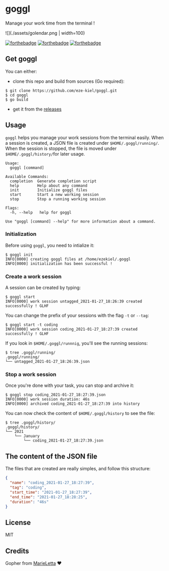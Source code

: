 # goggl

Manage your work time from the terminal !

![](./assets/golendar.png | width=100)

[![forthebadge](https://forthebadge.com/images/badges/you-didnt-ask-for-this.svg)](https://forthebadge.com)
[![forthebadge](https://forthebadge.com/images/badges/0-percent-optimized.svg)](https://forthebadge.com)
[![forthebadge](https://forthebadge.com/images/badges/kinda-sfw.svg)](https://forthebadge.com)

## Get goggl

You can either:

* clone this repo and build from sources (Go required):

```
$ git clone https://github.com/eze-kiel/goggl.git
$ cd goggl
$ go build
```

* get it from the [releases](https://github.com/eze-kiel/goggl/releases)

## Usage

`goggl` helps you manage your work sessions from the terminal easily.
When a session is created, a JSON file is created under `$HOME/.goggl/running/`.
When the session is stopped, the file is moved under `$HOME/.goggl/history/`for later
usage.

```
Usage:
  goggl [command]

Available Commands:
  completion  Generate completion script
  help        Help about any command
  init        Initialize goggl files
  start       Start a new working session
  stop        Stop a running working session

Flags:
  -h, --help   help for goggl

Use "goggl [command] --help" for more information about a command.
```

### Initialization

Before using `goggl`, you need to intialize it:

```
$ goggl init
INFO[0000] creating goggl files at /home/ezekiel/.goggl 
INFO[0000] initialization has been successful !
```

### Create a work session

A session can be created by typing:

```
$ goggl start
INFO[0000] work session untagged_2021-01-27_18:26:39 created successfully ! GLHF
```

You can change the prefix of your sessions with the flag `-t` or `--tag`:

```
$ goggl start -t coding
INFO[0000] work session coding_2021-01-27_18:27:39 created successfully ! GLHF
```

If you look in `$HOME/.goggl/runnnig`, you'll see the running sessions:

```
$ tree .goggl/running/
.goggl/running/
└── untagged_2021-01-27_18:26:39.json
```

### Stop a work session

Once you're done with your task, you can stop and archive it:

```
$ goggl stop coding_2021-01-27_18:27:39.json 
INFO[0000] work session duration: 46s                   
INFO[0000] archived coding_2021-01-27_18:27:39 into history
```

You can now check the content of `$HOME/.goggl/history` to see the file:

```
$ tree .goggl/history/
.goggl/history/
└── 2021
    └── January
        └── coding_2021-01-27_18:27:39.json
```

## The content of the JSON file

The files that are created are really simples, and follow this structure:

```json
{
  "name": "coding_2021-01-27_18:27:39",
  "tag": "coding",
  "start_time": "2021-01-27_18:27:39",
  "end_time": "2021-01-27_18:28:25",
  "duration": "46s"
}
```

## License

MIT

## Credits

Gopher from [MarieLetta](https://github.com/MariaLetta/free-gophers-pack) :heart: